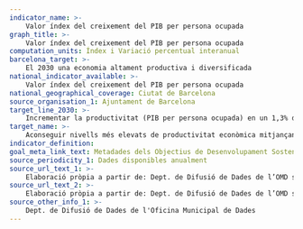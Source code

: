 ```yaml
---
indicator_name: >-
    Valor índex del creixement del PIB per persona ocupada
graph_title: >-
    Valor índex del creixement del PIB per persona ocupada
computation_units: Índex i Variació percentual interanual
barcelona_target: >-
    El 2030 una economia altament productiva i diversificada 
national_indicator_available: >-
    Valor índex del creixement del PIB per persona ocupada
national_geographical_coverage: Ciutat de Barcelona
source_organisation_1: Ajuntament de Barcelona
target_line_2030: >-
    Incrementar la productivitat (PIB per persona ocupada) en un 1,3% de forma sostinguda fins el 2030. Valor índex al 2030: 123
target_name: >-
    Aconseguir nivells més elevats de productivitat econòmica mitjançant la diversificació, la modernització tecnològica i la innovació, entre d’altres maneres centrant l’atenció en sectors de més valor afegit i ús intensiu de mà d’obra
indicator_definition:
goal_meta_link_text: Metadades dels Objectius de Desenvolupament Sostenible de les Nacions Unides (pdf 894kB)
source_periodicity_1: Dades disponibles anualment
source_url_text_1: >-
    Elaboració pròpia a partir de: Dept. de Difusió de Dades de l’OMD sobre l’evolució del PIB i la mitjana trimestral de la població ocupada de cada any
source_url_text_2: >-
    Elaboració pròpia a partir de: Dept. de Difusió de Dades de l’OMD sobre l’evolució del PIB i la mitjana trimestral de la població ocupada de cada any
source_other_info_1: >-
    Dept. de Difusió de Dades de l'Oficina Municipal de Dades
---
```

